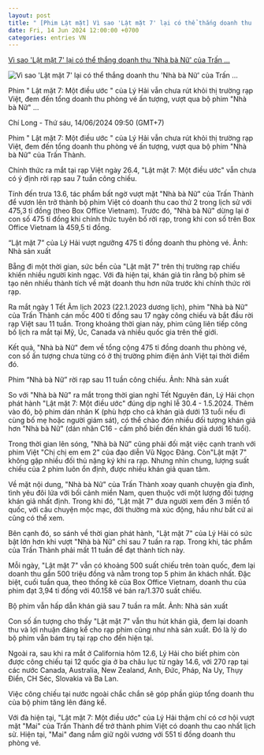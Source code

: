 ```yaml
---
layout: post
title: " [Phim Lật mặt] Vì sao 'Lật mặt 7' lại có thể thắng doanh thu 'Nhà bà Nữ' của Trấn ..."
date: Fri, 14 Jun 2024 12:00:00 +0700
categories: entries VN
---
```

[Vì sao 'Lật mặt 7' lại có thể thắng doanh thu 'Nhà bà Nữ' của Trấn ...](https://laodong.vn/van-hoa-giai-tri/vi-sao-lat-mat-7-lai-co-the-thang-doanh-thu-nha-ba-nu-cua-tran-thanh-1352701.ldo)

![Vì sao 'Lật mặt 7' lại có thể thắng doanh thu 'Nhà bà Nữ' của Trấn ...](https://media-cdn-v2.laodong.vn/storage/newsportal/2024/6/13/1352701/Lat-Mat7-01.jpg?w=800&h=420&crop=auto&scale=both)

Phim " Lật mặt 7: Một điều ước " của Lý Hải vẫn chưa rút khỏi thị trường rạp Việt, đem đến tổng doanh thu phòng vé ấn tượng, vượt qua bộ phim "Nhà bà Nữ" ...

Chí Long - Thứ sáu, 14/06/2024 09:50 (GMT+7)

Phim " Lật mặt 7: Một điều ước " của Lý Hải vẫn chưa rút khỏi thị trường rạp Việt, đem đến tổng doanh thu phòng vé ấn tượng, vượt qua bộ phim "Nhà bà Nữ" của Trấn Thành.

Chính thức ra mắt tại rạp Việt ngày 26.4, "Lật mặt 7: Một điều ước" vẫn chưa có ý định rời rạp sau 7 tuần công chiếu.

Tính đến trưa 13.6, tác phẩm bất ngờ vượt mặt "Nhà bà Nữ" của Trấn Thành để vươn lên trở thành bộ phim Việt có doanh thu cao thứ 2 trong lịch sử với 475,3 tỉ đồng (theo Box Office Vietnam). Trước đó, "Nhà bà Nữ" dừng lại ở con số 475 tỉ đồng khi chính thức tuyên bố rời rạp, trong khi con số trên Box Office Vietnam là 459,5 tỉ đồng.

“Lật mặt 7” của Lý Hải vượt ngưỡng 475 tỉ đồng doanh thu phòng vé. Ảnh: Nhà sản xuất

Bẵng đi một thời gian, sức bền của "Lật mặt 7" trên thị trường rạp chiếu khiến nhiều người kinh ngạc. Với đà hiện tại, khán giả tin rằng bộ phim sẽ tạo nên nhiều thành tích về mặt doanh thu hơn nữa trước khi chính thức rời rạp.

Ra mắt ngày 1 Tết Âm lịch 2023 (22.1.2023 dương lịch), phim "Nhà bà Nữ" của Trấn Thành cán mốc 400 tỉ đồng sau 17 ngày công chiếu và bắt đầu rời rạp Việt sau 11 tuần. Trong khoảng thời gian này, phim cũng liên tiếp công bố lịch ra mắt tại Mỹ, Úc, Canada và nhiều quốc gia trên thế giới.

Kết quả, "Nhà bà Nữ" đem về tổng cộng 475 tỉ đồng doanh thu phòng vé, con số ấn tượng chưa từng có ở thị trường phim điện ảnh Việt tại thời điểm đó.

Phim “Nhà bà Nữ” rời rạp sau 11 tuần công chiếu. Ảnh: Nhà sản xuất

So với "Nhà bà Nữ" ra mắt trong thời gian nghỉ Tết Nguyên đán, Lý Hải chọn phát hành "Lật mặt 7: Một điều ước" đúng dịp nghỉ lễ 30.4 - 1.5.2024. Thêm vào đó, bộ phim dán nhãn K (phù hợp cho cả khán giả dưới 13 tuổi nếu đi cùng bố mẹ hoặc người giám sát), có thể chào đón nhiều đối tượng khán giả hơn "Nhà bà Nữ" (dán nhãn C16 - cấm phổ biến đến khán giả dưới 16 tuổi).

Trong thời gian lên sóng, "Nhà bà Nữ" cũng phải đối mặt việc cạnh tranh với phim Việt "Chị chị em em 2" của đạo diễn Vũ Ngọc Đãng. Còn"Lật mặt 7" không gặp nhiều đối thủ nặng ký khi ra rạp. Nhưng nhìn chung, lượng suất chiếu của 2 phim luôn ổn định, được nhiều khán giả quan tâm.

Về mặt nội dung, "Nhà bà Nữ" của Trấn Thành xoay quanh chuyện gia đình, tình yêu đôi lứa với bối cảnh miền Nam, quen thuộc với một lượng đối tượng khán giả nhất định. Trong khi đó, "Lật mặt 7" đưa người xem đến 3 miền tổ quốc, với câu chuyện mộc mạc, đời thường mà xúc động, hầu như bất cứ ai cũng có thể xem.

Bên cạnh đó, so sánh về thời gian phát hành, "Lật mặt 7" của Lý Hải có sức bật lớn hơn khi vượt "Nhà bà Nữ" chỉ sau 7 tuần ra rạp. Trong khi, tác phẩm của Trấn Thành phải mất 11 tuần để đạt thành tích này.

Mỗi ngày, "Lật mặt 7" vẫn có khoảng 500 suất chiếu trên toàn quốc, đem lại doanh thu gần 500 triệu đồng và nằm trong top 5 phim ăn khách nhất. Đặc biệt, cuối tuần qua, theo thống kê của Box Office Vietnam, doanh thu của phim đạt 3,94 tỉ đồng với 40.158 vé bán ra/1.370 suất chiếu.

Bộ phim vẫn hấp dẫn khán giả sau 7 tuần ra mắt. Ảnh: Nhà sản xuất

Con số ấn tượng cho thấy "Lật mặt 7" vẫn thu hút khán giả, đem lại doanh thu và lợi nhuận đáng kể cho rạp phim cũng như nhà sản xuất. Đó là lý do bộ phim vẫn bám trụ tại rạp cho đến hiện tại.

Ngoài ra, sau khi ra mắt ở California hôm 12.6, Lý Hải cho biết phim còn được công chiếu tại 12 quốc gia ở ba châu lục từ ngày 14.6, với 270 rạp tại các nước Canada, Australia, New Zealand, Anh, Đức, Pháp, Na Uy, Thụy Điển, CH Séc, Slovakia và Ba Lan.

Việc công chiếu tại nước ngoài chắc chắn sẽ góp phần giúp tổng doanh thu của bộ phim tăng lên đáng kể.

Với đà hiện tại, "Lật mặt 7: Một điều ước" của Lý Hải thậm chí có cơ hội vượt mặt "Mai" của Trấn Thành để trở thành phim Việt có doanh thu cao nhất lịch sử. Hiện tại, "Mai" đang nắm giữ ngôi vương với 551 tỉ đồng doanh thu phòng vé.

